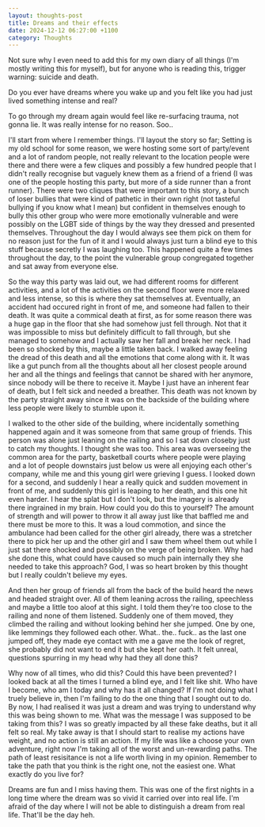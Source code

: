 ```yaml
---
layout: thoughts-post
title: Dreams and their effects
date: 2024-12-12 06:27:00 +1100
category: Thoughts
---
```


Not sure why I even need to add this for my own diary of all things (I'm mostly writing this for myself), but for anyone who is reading this, trigger warning: suicide and death. 

Do you ever have dreams where you wake up and you felt like you had just lived something intense and real?

To go through my dream again would feel like re-surfacing trauma, not gonna lie. It was really intense for no reason. Soo..

I'll start from where I remember things. I'll layout the story so far;
Setting is my old school for some reason, we were hosting some sort of party/event and a lot of random people, not really relevant to the location people were there and there were a few cliques and possibly a few hundred people that I didn't really recognise but vaguely knew them as a friend of a friend (I was one of the people hosting this party, but more of a side runner than a front runner). There were two cliques that were important to this story, a bunch of loser bullies that were kind of pathetic in their own right (not tasteful bullying if you know what I mean) but confident in themselves enough to bully this other group who were more emotionally vulnerable and were possibly on the LGBT side of things by the way they dressed and presented themselves. Throughout the day I would always see them pick on them for no reason just for the fun of it and I would always just turn a blind eye to this stuff because secretly I was laughing too. This happened quite a few times throughout the day, to the point the vulnerable group congregated together and sat away from everyone else. 

So the way this party was laid out, we had different rooms for different activities, and a lot of the activities on the second floor were more relaxed and less intense, so this is where they sat themselves at. Eventually, an accident had occured right in front of me, and someone had fallen to their death. It was quite a commical death at first, as for some reason there was a huge gap in the floor that she had somehow just fell through. Not that it was impossible to miss but definitely difficult to fall through, but she managed to somehow and I actually saw her fall and break her neck. I had been so shocked by this, maybe a little taken back. I walked away feeling the dread of this death and all the emotions that come along with it. It was like a gut punch from all the thoughts about all her closest people around her and all the things and feelings that cannot be shared with her anymore, since nobody will be there to receive it. Maybe I just have an inherent fear of death, but I felt sick and needed a breather. This death was not known by the party straight away since it was on the backside of the building where less people were likely to stumble upon it. 

I walked to the other side of the building, where incidentally something happened again and it was someone from that same group of friends. This person was alone just leaning on the railing and so I sat down closeby just to catch my thoughts. I thought she was too. This area was overseeing the common area for the party, basketball courts where people were playing and a lot of people downstairs just below us were all enjoying each other's company, while me and this young girl were grieving I guess. I looked down for a second, and suddenly I hear a really quick and sudden movement in front of me, and suddenly this girl is leaping to her death, and this one hit even harder. I hear the splat but I don't look, but the imagery is already there ingrained in my brain. How could you do this to yourself? The amount of strength and will power to throw it all away just like that baffled me and there must be more to this. It was a loud commotion, and since the ambulance had been called for the other girl already, there was a stretcher there to pick her up and the other girl and I saw them wheel them out while I just sat there shocked and possibly on the verge of being broken. Why had she done this, what could have caused so much pain internally they she needed to take this approach? God, I was so heart broken by this thought but I really couldn't believe my eyes. 

And then her group of friends all from the back of the build heard the news and headed straight over. All of them leaning across the railing, speechless and maybe a little too aloof at this sight. I told them they're too close to the railing and none of them listened. Suddenly one of them moved, they climbed the railing and without looking behind her she jumped. One by one, like lemmings they followed each other. What.. the.. fuck.. as the last one jumped off, they made eye contact with me a gave me the look of regret, she probably did not want to end it but she kept her oath. It felt unreal, questions spurring in my head why had they all done this? 

Why now of all times, who did this? Could this have been prevented? I looked back at all the times I turned a blind eye, and I felt like shit. Who have I become, who am I today and why has it all changed? If I'm not doing what I truely believe in, then I'm failing to do the one thing that I sought out to do. By now, I had realised it was just a dream and was trying to understand why this was being shown to me. What was the message I was supposed to be taking from this? I was so greatly impacted by all these fake deaths, but it all felt so real. My take away is that I should start to realise my actions have weight, and no action is still an action. If my life was like a choose your own adventure, right now I'm taking all of the worst and un-rewarding paths. The path of least resisitance is not a life worth living in my opinion. Remember to take the path that you think is the right one, not the easiest one. What exactly do you live for?

Dreams are fun and I miss having them. This was one of the first nights in a long time where the dream was so vivid it carried over into real life. I'm afraid of the day where I will not be able to distinguish a dream from real life. That'll be the day heh. 